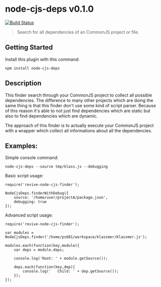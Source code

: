 # node-cjs-deps v0.1.0
[![Build Status](https://travis-ci.org/ayecue/node-cjs-deps.png?branch=master)](https://travis-ci.org/ayecue/node-cjs-deps)

> Search for all dependencies of an CommonJS project or file.


## Getting Started
Install this plugin with this command:

```shell
npm install node-cjs-deps
```


## Description

This finder search through your CommonJS project to collect all possible dependencies. The difference to many other projects which are doing the same thing is that this finder don't use some kind of script parser. Because of this reason it's able to not just find dependencies which are static but also to find dependencies which are dynamic.

The approach of this finder is to actually execute your CommonJS project with a wrapper which collect all informations about all the dependencies.


## Examples:

Simple console command:
```shell
node-cjs-deps --source tmp/klass.js --debugging
```


Basic script usage: 
```
require('revive-node-cjs-finder');

NodeCjsDeps.finderWithDebug({
    source: '/home/user/projectA/package.json',
    debugging: true
});
```


Advanced script usage: 
```
require('revive-node-cjs-finder');

var modules = NodeCjsDeps.finder('/home/ps681/workspace/klassmer/Klassmer.js');

modules.each(function(key,module){
	var deps = module.deps;

	console.log('Root: ' + module.getSource());

	deps.each(function(key,dep){
		console.log('	Child: ' + dep.getSource());
	});
});
```